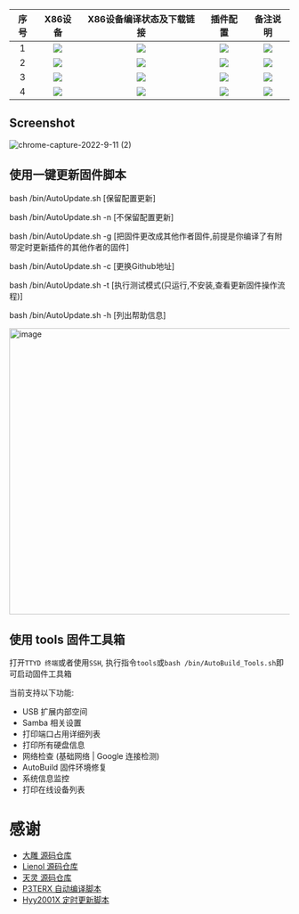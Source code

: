 |   序号    |     X86设备  |   X86设备编译状态及下载链接 |   插件配置   | 备注说明   |
| :-----------------: | :-------------: |:-----------------: | :-----------------: |  :-----------------: | 
| 1 |   [![](https://img.shields.io/badge/WayneSG%40OpenWrt-X86__64(Lean)-lightgrey)](https://github.com/waynesg/AutoBuild-OpenWrt/blob/main/.github/workflows/build_x64_18.06.yml)    | [![](https://github.com/waynesg/AutoBuild-OpenWrt/workflows/18.06/badge.svg)](https://github.com/waynesg/AutoBuild-OpenWrt/actions/workflows/build_x64_18.06.yml) |[![](https://img.shields.io/badge/编译-配置-orange.svg)](https://github.com/waynesg/AutoBuild-OpenWrt/blob/main/build/Lede_source/.config) | ![](https://img.shields.io/github/last-commit/waynesg/AutoBuild-OpenWrt.svg)
| 2 |   [![](https://img.shields.io/badge/WayneSG%40OpenWrt-X86__64(Lienol)-lightgrey)](https://github.com/waynesg/AutoBuild-OpenWrt/blob/main/.github/workflows/build_x64_19.07.yml)    | [![](https://github.com/waynesg/AutoBuild-OpenWrt/workflows/19.07/badge.svg)](https://github.com/waynesg/AutoBuild-OpenWrt/actions/workflows/build_x64_19.07.yml) |[![](https://img.shields.io/badge/编译-配置-orange.svg)](https://github.com/waynesg/AutoBuild-OpenWrt/blob/main/build/Lienol_source/.config) | ![](https://img.shields.io/github/last-commit/waynesg/AutoBuild-OpenWrt.svg)
| 3 |   [![](https://img.shields.io/badge/WayneSG%40OpenWrt-X86__64(Immortalwrt)-lightgrey)](https://github.com/waynesg/AutoBuild-OpenWrt/blob/main/.github/workflows/build_x64_21.02.yml)    | [![](https://github.com/waynesg/AutoBuild-OpenWrt/workflows/21.02/badge.svg)](https://github.com/waynesg/AutoBuild-OpenWrt/actions/workflows/build_x64_21.02.yml) |[![](https://img.shields.io/badge/编译-配置-orange.svg)](https://github.com/waynesg/AutoBuild-OpenWrt/blob/main/build/immortalwrt_source/.config) | ![](https://img.shields.io/github/last-commit/waynesg/AutoBuild-OpenWrt.svg)
| 4 |    [![](https://img.shields.io/badge/WayneSG%40OpenWrt-X86__64(Official)-lightgrey)](https://github.com/waynesg/AutoBuild-OpenWrt/blob/main/.github/workflows/build_x64_22.03.yml)     |[![](https://github.com/waynesg/AutoBuild-OpenWrt/workflows/22.03/badge.svg)](https://github.com/waynesg/AutoBuild-OpenWrt/blob/main/.github/workflows/build_x64_22.03.yml) |[![](https://img.shields.io/badge/编译-配置-orange.svg)](https://github.com/waynesg/AutoBuild-OpenWrt/blob/main/build/Official_source/.config) | ![](https://img.shields.io/github/last-commit/waynesg/AutoBuild-OpenWrt.svg)

## Screenshot
![chrome-capture-2022-9-11 (2)](https://user-images.githubusercontent.com/82129072/195099530-6bf41731-bcf9-4fdf-9752-26f542330b03.gif)

## 使用一键更新固件脚本

bash /bin/AutoUpdate.sh				[保留配置更新]

bash /bin/AutoUpdate.sh	-n			[不保留配置更新]

bash /bin/AutoUpdate.sh	-g			[把固件更改成其他作者固件,前提是你编译了有附带定时更新插件的其他作者的固件]

bash /bin/AutoUpdate.sh	-c			[更换Github地址]

bash /bin/AutoUpdate.sh	-t			[执行测试模式(只运行,不安装,查看更新固件操作流程)]

bash /bin/AutoUpdate.sh	-h			[列出帮助信息]

<img width="514" alt="image" src="https://user-images.githubusercontent.com/82129072/195095833-fd593e25-8310-43fe-9e91-4836bcb6ee2a.png">

## 使用 tools 固件工具箱

   打开`TTYD 终端`或者使用`SSH`, 执行指令`tools`或`bash /bin/AutoBuild_Tools.sh`即可启动固件工具箱

   当前支持以下功能:

   - USB 扩展内部空间
   - Samba 相关设置
   - 打印端口占用详细列表
   - 打印所有硬盘信息
   - 网络检查 (基础网络 | Google 连接检测)
   - AutoBuild 固件环境修复
   - 系统信息监控
   - 打印在线设备列表

# 感谢
- [大雕 源码仓库](https://github.com/coolsnowwolf/lede.git)
- [Lienol 源码仓库](https://github.com/Lienol/openwrt.git)
- [天灵 源码仓库](https://github.com/project-openwrt/openwrt.git)
- [P3TERX 自动编译脚本](https://github.com/P3TERX/Actions-OpenWrt)
- [Hyy2001X 定时更新脚本](https://github.com/Hyy2001X/AutoBuild-Actions)
